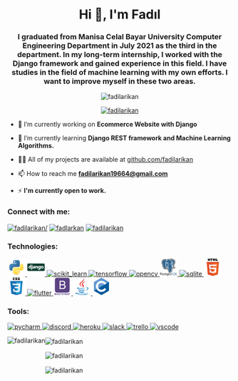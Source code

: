 <h1 align="center">Hi 👋, I'm Fadıl</h1>
<h3 align="center">I graduated from Manisa Celal Bayar University Computer Engineering Department in July 2021 as the third in the department. In my long-term internship, I worked with the Django framework and gained experience in this field. I have studies in the field of machine learning with my own efforts. I want to improve myself in these two areas.</h3>

<p align="center"> <img src="https://komarev.com/ghpvc/?username=fadilarikan&label=Profile%20views&color=0e75b6&style=flat" alt="fadilarikan" /> </p>

<p align="center"> <a href="https://github.com/ryo-ma/github-profile-trophy"><img src="https://github-profile-trophy.vercel.app/?username=fadilarikan" alt="fadilarikan" /></a> </p>

- 🔭 I’m currently working on **Ecommerce Website with Django**

- 🌱 I’m currently learning **Django REST framework and Machine Learning Algorithms.**

- 👨‍💻 All of my projects are available at [github.com/fadilarikan](github.com/fadilarikan)

- 📫 How to reach me **fadilarikan19664@gmail.com**

- ⚡ **I'm currently open to work.**

<h3 align="left">Connect with me:</h3>
<p align="left">
<a href="https://linkedin.com/in/fadilarikan/" target="blank"><img align="center" src="https://raw.githubusercontent.com/rahuldkjain/github-profile-readme-generator/master/src/images/icons/Social/linked-in-alt.svg" alt="fadilarikan/" height="30" width="40" /></a>
<a href="https://kaggle.com/fadlarkan" target="blank"><img align="center" src="https://raw.githubusercontent.com/rahuldkjain/github-profile-readme-generator/master/src/images/icons/Social/kaggle.svg" alt="fadlarkan" height="30" width="40" /></a>
<a href="https://www.hackerrank.com/fadilarikan" target="blank"><img align="center" src="https://raw.githubusercontent.com/rahuldkjain/github-profile-readme-generator/master/src/images/icons/Social/hackerrank.svg" alt="fadilarikan" height="30" width="40" /></a>
</p>

<h3 align="left">Technologies:</h3>
<p align="left">
<a href="https://www.python.org" target="_blank"> <img src="https://raw.githubusercontent.com/devicons/devicon/master/icons/python/python-original.svg" alt="python" width="40" height="40"/> </a>
<a href="https://www.djangoproject.com/" target="_blank"> <img src="https://raw.githubusercontent.com/devicons/devicon/master/icons/django/django-original.svg" alt="django" width="40" height="40"/> </a>
<a href="https://scikit-learn.org/" target="_blank"> <img src="https://upload.wikimedia.org/wikipedia/commons/0/05/Scikit_learn_logo_small.svg" alt="scikit_learn" width="40" height="40"/> </a>
<a href="https://www.tensorflow.org" target="_blank"> <img src="https://www.vectorlogo.zone/logos/tensorflow/tensorflow-icon.svg" alt="tensorflow" width="40" height="40"/> </a>
<a href="https://opencv.org/" target="_blank"> <img src="https://www.vectorlogo.zone/logos/opencv/opencv-icon.svg" alt="opencv" width="40" height="40"/> </a> 
<a href="https://www.postgresql.org" target="_blank"> <img src="https://raw.githubusercontent.com/devicons/devicon/master/icons/postgresql/postgresql-original-wordmark.svg" alt="postgresql" width="40" height="40"/> </a>
<a href="https://www.sqlite.org/" target="_blank"> <img src="https://www.vectorlogo.zone/logos/sqlite/sqlite-icon.svg" alt="sqlite" width="40" height="40"/> </a>
<a href="https://www.w3.org/html/" target="_blank"> <img src="https://raw.githubusercontent.com/devicons/devicon/master/icons/html5/html5-original-wordmark.svg" alt="html5" width="40" height="40"/> </a> 
<a href="https://www.w3schools.com/css/" target="_blank"> <img src="https://raw.githubusercontent.com/devicons/devicon/master/icons/css3/css3-original-wordmark.svg" alt="css3" width="40" height="40"/> </a>
<a href="https://flutter.dev" target="_blank"> <img src="https://www.vectorlogo.zone/logos/flutterio/flutterio-icon.svg" alt="flutter" width="40" height="40"/> </a> 
<a href="https://getbootstrap.com" target="_blank"> <img src="https://raw.githubusercontent.com/devicons/devicon/master/icons/bootstrap/bootstrap-plain-wordmark.svg" alt="bootstrap" width="40" height="40"/> </a>
<a href="https://www.java.com" target="_blank"> <img src="https://raw.githubusercontent.com/devicons/devicon/master/icons/java/java-original.svg" alt="java" width="40" height="40"/> </a> 
<a href="https://www.cprogramming.com/" target="_blank"> <img src="https://raw.githubusercontent.com/devicons/devicon/master/icons/c/c-original.svg" alt="c" width="40" height="40"/> </a> 
</p>

<h3 align="left">Tools:</h3>
<a href="https://www.jetbrains.com/pycharm/" target="_blank"> <img src="https://e7.pngegg.com/pngimages/211/917/png-clipart-pycharm-integrated-development-environment-jetbrains-intellij-idea-python-others-miscellaneous-angle.png" alt="pycharm" width="30" height="30"/> </a> 
<a href="https://discord.com/" target="_blank"> <img src="https://cdn4.iconfinder.com/data/icons/logos-and-brands/512/91_Discord_logo_logos-512.png" alt="discord" width="30" height="30"/> </a>
<a href="https://heroku.com" target="_blank"> <img src="https://www.vectorlogo.zone/logos/heroku/heroku-icon.svg" alt="heroku" width="30" height="30"/> </a> 
<a href="https://slack.com/intl/en-tr/" target="_blank"> <img src="https://cdn.brandfolder.io/5H442O3W/as/pl546j-7le8zk-4nzzs1/Slack_Mark_Web.png" alt="slack" width="37" height="37"/> </a>
<a href="https://trello.com/en" target="_blank"> <img src="https://cdn.iconscout.com/icon/free/png-512/trello-6-569395.png" alt="trello" width="30" height="30"/> </a>
<a href="https://code.visualstudio.com/" target="_blank"> <img src="https://upload.wikimedia.org/wikipedia/commons/thumb/9/9a/Visual_Studio_Code_1.35_icon.svg/1024px-Visual_Studio_Code_1.35_icon.svg.png" alt="vscode" width="30" height="30"/> </a>


<p><img align="left" src="https://github-readme-stats.vercel.app/api/top-langs?username=fadilarikan&show_icons=true&true&theme=radical&locale=en&layout=compact" alt="fadilarikan" height="200" />
<img align="center" src="https://github-readme-stats.vercel.app/api?username=fadilarikan&show_icons=true&theme=dark&locale=en" alt="fadilarikan" height="200" /></p>

<p><img align="center" src="https://github-readme-stats.vercel.app/api?username=fadilarikan&show_icons=true&theme=dark&locale=en" alt="fadilarikan" height="200" /></p>

<p><img align="center" src="https://github-readme-streak-stats.herokuapp.com/?user=fadilarikan&show_icons=true&theme=dark&locale=en" alt="fadilarikan" /></p>
